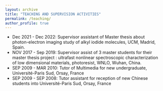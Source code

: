 ```yaml
---
layout: archive
title: "TEACHING AND SUPERVISION ACTIVITIES"
permalink: /teaching/
author_profile: true
---
```


- Dec 2021 - Dec 2022:  Supervisor assistant of Master thesis about photon-electron imaging study of alkyl iodide molecules, UCM, Madrid, Spain. 
- NOV 2017 - Sep 2019:  Supervisor assist of 3 master students for their master thesis project : ultrafast nonlinear spectroscopic characterization of low dimensional materials, photoresist, WNLO, Wuhan, China.
- SEP 2009 - MAR 2010:  Tutor of Multimedia for new undergraduate, Université-Paris Sud, Orsay, France
- SEP 2009 - SEP 2008:   Tutor assistant for reception of new Chinese students into Université-Paris Sud, Orsay, France
